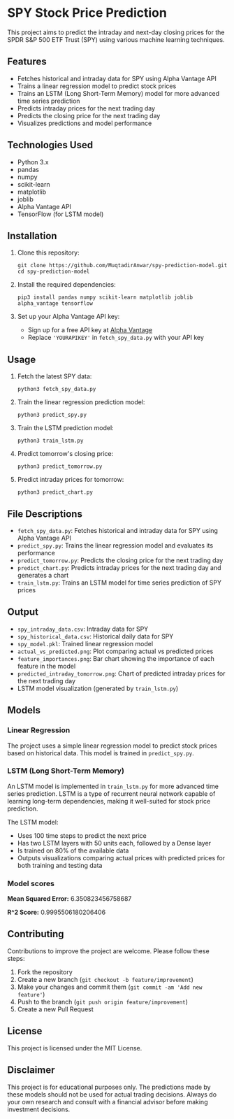 # SPY Stock Price Prediction

This project aims to predict the intraday and next-day closing prices for the SPDR S&P 500 ETF Trust (SPY) using various machine learning techniques.

## Features

- Fetches historical and intraday data for SPY using Alpha Vantage API
- Trains a linear regression model to predict stock prices
- Trains an LSTM (Long Short-Term Memory) model for more advanced time series prediction
- Predicts intraday prices for the next trading day
- Predicts the closing price for the next trading day
- Visualizes predictions and model performance

## Technologies Used

- Python 3.x
- pandas
- numpy
- scikit-learn
- matplotlib
- joblib
- Alpha Vantage API
- TensorFlow (for LSTM model)

## Installation

1. Clone this repository:

   ```
   git clone https://github.com/MuqtadirAnwar/spy-prediction-model.git
   cd spy-prediction-model
   ```

2. Install the required dependencies:

   ```
   pip3 install pandas numpy scikit-learn matplotlib joblib alpha_vantage tensorflow
   ```

3. Set up your Alpha Vantage API key:
   - Sign up for a free API key at [Alpha Vantage](https://www.alphavantage.co/)
   - Replace `'YOURAPIKEY'` in `fetch_spy_data.py` with your API key

## Usage

1. Fetch the latest SPY data:

   ```
   python3 fetch_spy_data.py
   ```

2. Train the linear regression prediction model:

   ```
   python3 predict_spy.py
   ```

3. Train the LSTM prediction model:

   ```
   python3 train_lstm.py
   ```

4. Predict tomorrow's closing price:

   ```
   python3 predict_tomorrow.py
   ```

5. Predict intraday prices for tomorrow:
   ```
   python3 predict_chart.py
   ```

## File Descriptions

- `fetch_spy_data.py`: Fetches historical and intraday data for SPY using Alpha Vantage API
- `predict_spy.py`: Trains the linear regression model and evaluates its performance
- `predict_tomorrow.py`: Predicts the closing price for the next trading day
- `predict_chart.py`: Predicts intraday prices for the next trading day and generates a chart
- `train_lstm.py`: Trains an LSTM model for time series prediction of SPY prices

## Output

- `spy_intraday_data.csv`: Intraday data for SPY
- `spy_historical_data.csv`: Historical daily data for SPY
- `spy_model.pkl`: Trained linear regression model
- `actual_vs_predicted.png`: Plot comparing actual vs predicted prices
- `feature_importances.png`: Bar chart showing the importance of each feature in the model
- `predicted_intraday_tomorrow.png`: Chart of predicted intraday prices for the next trading day
- LSTM model visualization (generated by `train_lstm.py`)

## Models

### Linear Regression

The project uses a simple linear regression model to predict stock prices based on historical data. This model is trained in `predict_spy.py`.

### LSTM (Long Short-Term Memory)

An LSTM model is implemented in `train_lstm.py` for more advanced time series prediction. LSTM is a type of recurrent neural network capable of learning long-term dependencies, making it well-suited for stock price prediction.

The LSTM model:

- Uses 100 time steps to predict the next price
- Has two LSTM layers with 50 units each, followed by a Dense layer
- Is trained on 80% of the available data
- Outputs visualizations comparing actual prices with predicted prices for both training and testing data

### Model scores

**Mean Squared Error:** 6.350823456758687

**R^2 Score:** 0.9995506180206406

## Contributing

Contributions to improve the project are welcome. Please follow these steps:

1. Fork the repository
2. Create a new branch (`git checkout -b feature/improvement`)
3. Make your changes and commit them (`git commit -am 'Add new feature'`)
4. Push to the branch (`git push origin feature/improvement`)
5. Create a new Pull Request

## License

This project is licensed under the MIT License.

## Disclaimer

This project is for educational purposes only. The predictions made by these models should not be used for actual trading decisions. Always do your own research and consult with a financial advisor before making investment decisions.
